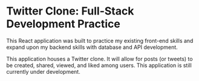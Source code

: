 # Twitter Clone: Full-Stack Development Practice

This React application was built to practice my existing front-end skills and expand upon my backend skills with database and API development. 

This application houses a Twitter clone. It will allow for posts (or tweets) to be created, shared, viewed, and liked among users. This application is still currently under development.